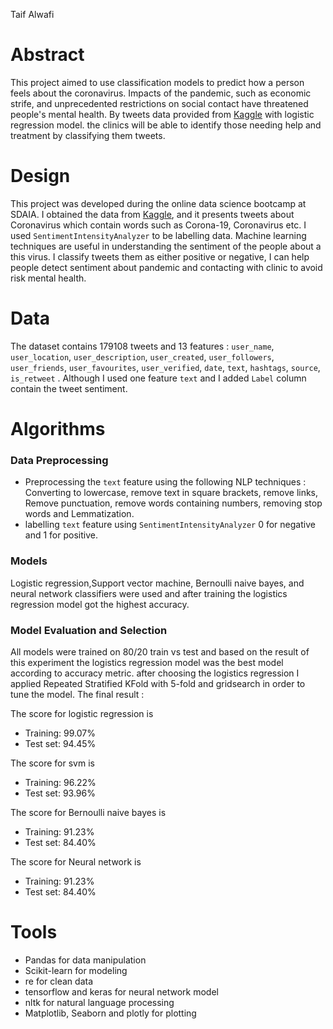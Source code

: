 
Taif Alwafi 

# Abstract
This project aimed to use classification models to predict how a person feels about the coronavirus. Impacts of the pandemic, such as economic strife, and unprecedented restrictions on social contact have threatened people's mental health. By tweets data provided from [Kaggle](https://www.kaggle.com/gpreda/covid19-tweets) with logistic regression model. the clinics will be able to identify those needing help and treatment by classifying them tweets.

# Design

This project was developed during the online data science bootcamp at SDAIA. I obtained the data from [Kaggle](https://www.kaggle.com/gpreda/covid19-tweets), and it presents tweets about Coronavirus which contain words such as Corona-19, Coronavirus etc. I used ``SentimentIntensityAnalyzer`` to be labelling data.
Machine learning techniques are useful in understanding the sentiment of the people about a this virus. I classify tweets them as either positive or negative, I can help people detect sentiment about pandemic and contacting with clinic to avoid risk mental health.

# Data
The dataset contains 179108 tweets and 13 features : ``user_name``, ``user_location``, ``user_description``, ``user_created``,
       ``user_followers``, ``user_friends``, ``user_favourites``, ``user_verified``,
       ``date``, ``text``, ``hashtags``, ``source``, ``is_retweet`` . Although I used one feature ``text``  and I added  ``Label`` column contain the tweet sentiment.
# Algorithms

### Data Preprocessing
- Preprocessing the ``text`` feature using the following NLP techniques : Converting to lowercase, remove text in square brackets, remove links, Remove punctuation, remove words containing numbers, removing stop words and Lemmatization.
- labelling ``text`` feature using ``SentimentIntensityAnalyzer`` 0 for negative and 1 for positive.
### Models
Logistic regression,Support vector machine, Bernoulli naive bayes, and neural network classifiers were used and after training  the logistics regression model got the highest accuracy.

 
### Model Evaluation and Selection
All models were trained on 80/20 train vs test and based on the result of this experiment the logistics regression model was the best model according to accuracy metric. 
after choosing the logistics regression I applied Repeated Stratified KFold with 5-fold and gridsearch in order to tune the model.
The final result : 

The score for logistic regression is <br/>
- Training:  99.07%  <br/>
- Test set:  94.45%

The score for svm is  <br />
- Training:  96.22%
- Test set:  93.96% 

The score for Bernoulli naive bayes is <br />
- Training:  91.23%
- Test set:  84.40%

The score for Neural network is <br />
- Training:  91.23%
- Test set:  84.40%

# Tools
-  Pandas for data manipulation
- Scikit-learn for modeling
- re for clean data 
- tensorflow and keras for neural network model
- nltk for natural language processing
- Matplotlib, Seaborn and plotly for plotting



